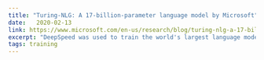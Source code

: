 ```yaml
---
title: "Turing-NLG: A 17-billion-parameter language model by Microsoft"
date:   2020-02-13
link: https://www.microsoft.com/en-us/research/blog/turing-nlg-a-17-billion-parameter-language-model-by-microsoft/
excerpt: "DeepSpeed was used to train the world's largest language model."
tags: training
---
```

